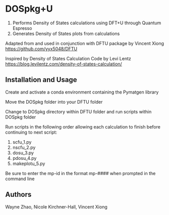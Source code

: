 
# DOSpkg+U

1. Performs Density of States calculations using DFT+U through Quantum Espresso
2. Generates Density of States plots from calculations

Adapted from and used in conjunction with DFTU package by Vincent Xiong
https://github.com/yyx5048/DFTU

Inspired by Density of States Calculation Code by Levi Lentz
https://blog.levilentz.com/density-of-states-calculation/

## Installation and Usage
Create and activate a conda environment containing the Pymatgen library

Move the DOSpkg folder into your DFTU folder

Change to DOSpkg directory within DFTU folder and run scripts within DOSpkg folder

Run scripts in the following order allowing each calculation to finish before continuing to next script:

1. scfu_1.py
2. nscfu_2.py
3. dosu_3.py
4. pdosu_4.py
5. makeplotu_5.py

Be sure to enter the mp-id in the format mp-#### when prompted in the command line

## Authors
Wayne Zhao, Nicole Kirchner-Hall, Vincent Xiong

